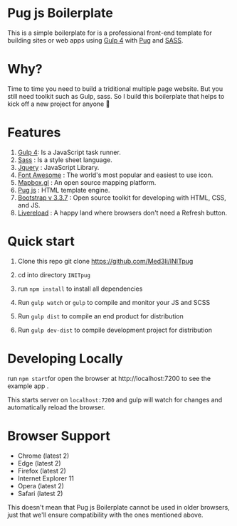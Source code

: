 # Pug js Boilerplate
This is a simple boilerplate for is a professional front-end template for building sites or web apps using [Gulp 4](https://gulpjs.com/) with [Pug](https://pugjs.org/) and [SASS](https://sass-lang.com/).

# Why?
Time to time you need to build a triditional multiple page website. But you still need toolkit such as Gulp, sass. So I build this boilerplate that helps to kick off a new project for anyone 🎉

# Features
1. [Gulp 4](https://gulpjs.com/): Is a JavaScript task runner.
2. [Sass](https://sass-lang.com/) :  Is a style sheet language.
3. [Jquery](https://git-scm.com/) : JavaScript Library.
4. [Font Awesome](https://fontawesome.com/) : The world's most popular and easiest to use icon.
5. [Mapbox.gl](https://www.mapbox.com/) : An open source mapping platform.
6. [Pug js](https://pugjs.org/) : HTML template engine.
7. [Bootstrap v 3.3.7](https://getbootstrap.com/) : Open source toolkit for developing with HTML, CSS, and JS. 
8. [Livereload](http://livereload.com/) : A happy land where browsers don't need a Refresh button.

# Quick start
1. Clone this repo
git clone https://github.com/Med3li/INITpug

2. cd into directory `INITpug`

3. run `npm install` to install all dependencies

4. Run `gulp watch` or `gulp` to compile and monitor your JS and SCSS

5. Run `gulp dist` to compile an end product for distribution

6. Run `gulp dev-dist` to compile development project for distribution
# Developing Locally
 run `npm start`for open the browser at http://localhost:7200 to see the example app .

This starts server on `localhost:7200` and gulp will watch for changes and automatically reload the browser.
# Browser Support
- Chrome (latest 2)
- Edge (latest 2)
- Firefox (latest 2)
- Internet Explorer 11
- Opera (latest 2)
- Safari (latest 2)

This doesn't mean that Pug js Boilerplate cannot be used in older browsers, just that we'll ensure compatibility with the ones mentioned above.
